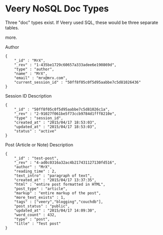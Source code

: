 # Veery NoSQL Doc Types

Three "doc" types exist. If Veery used SQL, these would be three separate tables.

more.

Author

    {
        "_id" : "MrX",
        "_rev" : "1-435be1729c60657a333adee6e190869d",
        "type" : "author",
        "name" : "MrX",
        "email" : "mrx@mrx.com",
        "current_session_id" : "50ff8f05c0f5d95aabbe7c5d81026436"
    }


Session ID Description

    {
        "_id" : "50ff8f05c0f5d95aabbe7c5d81026c1a",
        "_rev" : "2-91027f061be5f73ccb9784d1fff8210e",
        "type" : "session_id",
        "created_at" : "2015/04/17 18:53:03",
        "updated_at" : "2015/04/17 18:53:03",
        "status" : "active"
    }


Post (Article or Note) Description

    {
        "_id" : "test-post",
        "_rev" : "4-ad0c0316a32ac4b217431127130fd516",
        "author" : "MrX",
        "reading_time" : 2,
        "text_intro" : "paragraph of text",
        "created_at" : "2015/04/17 13:37:35",
        "html" : "entire post formatted in HTML",
        "post_type" : "article",
        "markup" : "entire markup of the post",
        "more_text_exists" : 1,
        "tags" : ["veery","blogging","couchdb"],
        "post_status" : "public",
        "updated_at" : "2015/04/17 14:09:30",
        "word_count" : 432,
        "type" : "post",
        "title" : "Test post"
    }

